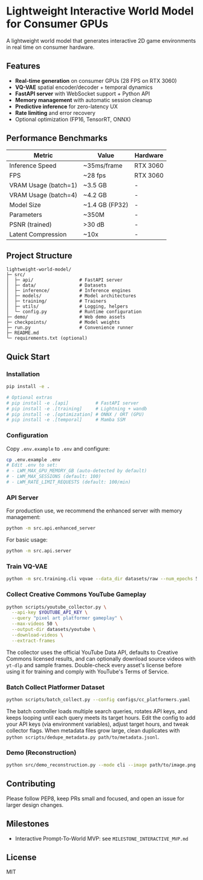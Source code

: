 # Lightweight Interactive World Model for Consumer GPUs

A lightweight world model that generates interactive 2D game environments in real time on consumer hardware.

## Features

- **Real-time generation** on consumer GPUs (28 FPS on RTX 3060)
- **VQ-VAE** spatial encoder/decoder + temporal dynamics
- **FastAPI server** with WebSocket support + Python API
- **Memory management** with automatic session cleanup
- **Predictive inference** for zero-latency UX
- **Rate limiting** and error recovery
- Optional optimization (FP16, TensorRT, ONNX)

## Performance Benchmarks

| Metric | Value | Hardware |
|--------|-------|----------|
| Inference Speed | ~35ms/frame | RTX 3060 |
| FPS | ~28 fps | RTX 3060 |
| VRAM Usage (batch=1) | ~3.5 GB | - |
| VRAM Usage (batch=4) | ~4.2 GB | - |
| Model Size | ~1.4 GB (FP32) | - |
| Parameters | ~350M | - |
| PSNR (trained) | >30 dB | - |
| Latent Compression | ~10x | - |

## Project Structure

```
lightweight-world-model/
├─ src/
│  ├─ api/                 # FastAPI server
│  ├─ data/                # Datasets
│  ├─ inference/           # Inference engines
│  ├─ models/              # Model architectures
│  ├─ training/            # Trainers
│  ├─ utils/               # Logging, helpers
│  └─ config.py            # Runtime configuration
├─ demo/                   # Web demo assets
├─ checkpoints/            # Model weights
├─ run.py                  # Convenience runner
├─ README.md
└─ requirements.txt (optional)
```

## Quick Start

### Installation

```bash
pip install -e .

# Optional extras
# pip install -e .[api]          # FastAPI server
# pip install -e .[training]     # Lightning + wandb
# pip install -e .[optimization] # ONNX / ORT (GPU)
# pip install -e .[temporal]     # Mamba SSM
```

### Configuration

Copy `.env.example` to `.env` and configure:

```bash
cp .env.example .env
# Edit .env to set:
# - LWM_MAX_GPU_MEMORY_GB (auto-detected by default)
# - LWM_MAX_SESSIONS (default: 100)
# - LWM_RATE_LIMIT_REQUESTS (default: 100/min)
```

### API Server

For production use, we recommend the enhanced server with memory management:

```bash
python -m src.api.enhanced_server
```

For basic usage:

```bash
python -m src.api.server
```

### Train VQ-VAE

```bash
python -m src.training.cli vqvae --data_dir datasets/raw --num_epochs 50
```

### Collect Creative Commons YouTube Gameplay

```bash
python scripts/youtube_collector.py \
  --api-key $YOUTUBE_API_KEY \
  --query "pixel art platformer gameplay" \
  --max-videos 50 \
  --output-dir datasets/youtube \
  --download-videos \
  --extract-frames
```

The collector uses the official YouTube Data API, defaults to Creative Commons
licensed results, and can optionally download source videos with `yt-dlp` and
sample frames. Double-check every asset's license before using it for training
and comply with YouTube's Terms of Service.

### Batch Collect Platformer Dataset

```bash
python scripts/batch_collect.py --config configs/cc_platformers.yaml
```

The batch controller loads multiple search queries, rotates API keys, and
keeps looping until each query meets its target hours. Edit the config to add
your API keys (via environment variables), adjust target hours, and tweak
collector flags. When metadata files grow large, clean duplicates with
`python scripts/dedupe_metadata.py path/to/metadata.jsonl`.

### Demo (Reconstruction)

```bash
python src/demo_reconstruction.py --mode cli --image path/to/image.png
```

## Contributing

Please follow PEP8, keep PRs small and focused, and open an issue for larger design changes.

## Milestones

- Interactive Prompt‑To‑World MVP: see `MILESTONE_INTERACTIVE_MVP.md`

## License

MIT


